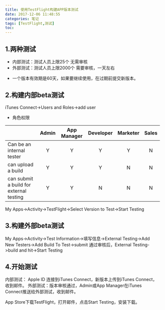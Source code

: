 ```yaml
---
title: 使用TestFlight构建APP版本测试
date: 2017-12-06 11:48:55
categories: 笔记
tags: [TestFlight,测试]
toc:
---
```


## 1.两种测试
* 内部测试：测试人员上限25个        无需审核
* 外部测试：测试人员上限2000个    需要审核，一天左右
<!--more-->
* 一个版本有效期是60天，如果要继续使用，在过期前提交新版本。

## 2.构建内部beta测试
iTunes Connect->Users and Roles->add user

* 角色权限

|      | Admin | App Manager  | Developer | Marketer | Sales |
| ------ | :----: | :----: | :----: | :----: | :----: |
| Can be an internal tester | Y |  Y  | Y  | Y | N |
|   can upload a build       | Y |  Y | Y | N | N |
|   can submit a build for external testing  | Y  | Y | N | N | N |

My Apps->Activity->TestFlight->Select Version to Test->Start Testing

## 3.构建外部beta测试
My Apps->Activity->Test Information->填写信息->External Testing->Add New Testers->Add Build To Test->submit
通过审核后，External Testing->build and hit->Start Testing

## 4.开始测试
内部测试： Apple ID 连接到iTunes Connect，新版本上传到iTunes Connect，收到邮件。
外部测试：版本审核通过，Admin或App Manager在iTunes Connect推送给外部测试，收到邮件。

App Store下载TestFlight，打开邮件，点击Start Testing，安装下载。
